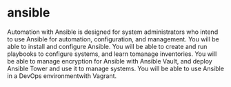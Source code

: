 # ansible
Automation with Ansible is designed for system administrators who intend to use Ansible for automation, configuration, and management. You will be able to install and configure Ansible. You will be able to create and run playbooks to configure systems, and learn tomanage inventories. You will be able to manage encryption for Ansible with Ansible Vault, and deploy Ansible Tower and use it to manage systems. You will be able to use Ansible in a DevOps environmentwith Vagrant.
